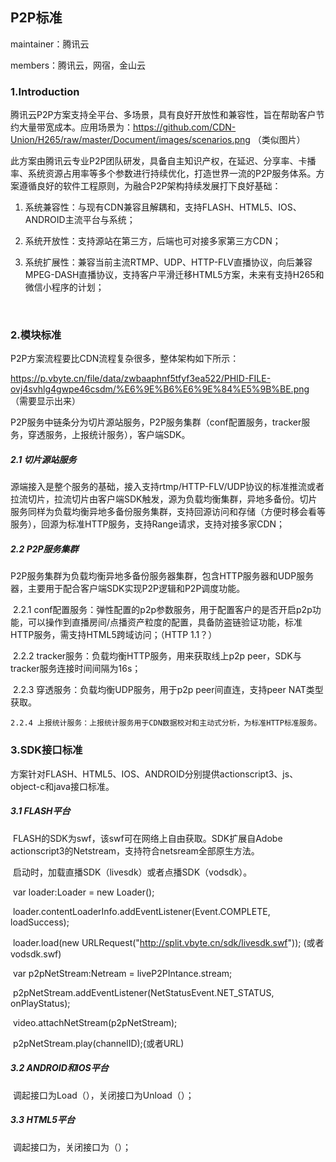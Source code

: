 ## P2P标准

maintainer：腾讯云

members：腾讯云，网宿，金山云



### 1.Introduction

腾讯云P2P方案支持全平台、多场景，具有良好开放性和兼容性，旨在帮助客户节约大量带宽成本。应用场景为：https://github.com/CDN-Union/H265/raw/master/Document/images/scenarios.png （类似图片）

此方案由腾讯云专业P2P团队研发，具备自主知识产权，在延迟、分享率、卡播率、系统资源占用率等多个参数进行持续优化，打造世界一流的P2P服务体系。方案遵循良好的软件工程原则，为融合P2P架构持续发展打下良好基础：

1. 系统兼容性：与现有CDN兼容且解耦和，支持FLASH、HTML5、IOS、ANDROID主流平台与系统；

2. 系统开放性：支持源站在第三方，后端也可对接多家第三方CDN；

3. 系统扩展性：兼容当前主流RTMP、UDP、HTTP-FLV直播协议，向后兼容MPEG-DASH直播协议，支持客户平滑迁移HTML5方案，未来有支持H265和微信小程序的计划；

   ​

### 2.模块标准

P2P方案流程要比CDN流程复杂很多，整体架构如下所示：

https://p.vbyte.cn/file/data/zwbaaphnf5tfyf3ea522/PHID-FILE-ovj4svhlg4gwpe46csdm/%E6%9E%B6%E6%9E%84%E5%9B%BE.png （需要显示出来）

P2P服务中链条分为切片源站服务，P2P服务集群（conf配置服务，tracker服务，穿透服务，上报统计服务），客户端SDK。

##### 2.1 切片源站服务

源端接入是整个服务的基础，接入支持rtmp/HTTP-FLV/UDP协议的标准推流或者拉流切片，拉流切片由客户端SDK触发，源为负载均衡集群，异地多备份。切片服务同样为负载均衡异地多备份服务集群，支持回源访问和存储（方便时移会看等服务），回源为标准HTTP服务，支持Range请求，支持对接多家CDN；

##### 2.2 P2P服务集群

P2P服务集群为负载均衡异地多备份服务器集群，包含HTTP服务器和UDP服务器，主要用于配合客户端SDK实现P2P逻辑和P2P调度功能。

​	2.2.1 conf配置服务：弹性配置的p2p参数服务，用于配置客户的是否开启p2p功能，可以操作到直播房间/点播资产粒度的配置，具备防盗链验证功能，标准HTTP服务，需支持HTML5跨域访问；（HTTP 1.1？）

​	2.2.2 tracker服务：负载均衡HTTP服务，用来获取线上p2p peer，SDK与tracker服务连接时间间隔为16s；

​	2.2.3 穿透服务：负载均衡UDP服务，用于p2p peer间直连，支持peer NAT类型获取。

 	2.2.4 上报统计服务：上报统计服务用于CDN数据校对和主动式分析，为标准HTTP标准服务。

### 3.SDK接口标准

方案针对FLASH、HTML5、IOS、ANDROID分别提供actionscript3、js、object-c和java接口标准。

##### 	3.1 FLASH平台

​	FLASH的SDK为swf，该swf可在网络上自由获取。SDK扩展自Adobe actionscript3的Netstream，支持符合netsream全部原生方法。

​	启动时，加载直播SDK（livesdk）或者点播SDK（vodsdk）。

​	var loader:Loader = new Loader();

​	loader.contentLoaderInfo.addEventListener(Event.COMPLETE, loadSuccess);

​	loader.load(new URLRequest("http://split.vbyte.cn/sdk/livesdk.swf")); (或者 vodsdk.swf)

​	var p2pNetStream:Netream = liveP2PIntance.stream;

​	p2pNetStream.addEventListener(NetStatusEvent.NET_STATUS, onPlayStatus);

​	video.attachNetStream(p2pNetStream);

​	p2pNetStream.play(channelID);(或者URL)

##### 	3.2 ANDROID和IOS平台

​	调起接口为Load（），关闭接口为Unload（）；

##### 	3.3 HTML5平台

​	调起接口为，关闭接口为（）；









### 